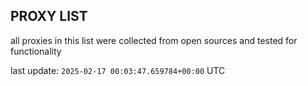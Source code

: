 ## PROXY LIST

all proxies in this list were collected from open sources and tested for functionality

last update: `2025-02-17 00:03:47.659784+00:00` UTC